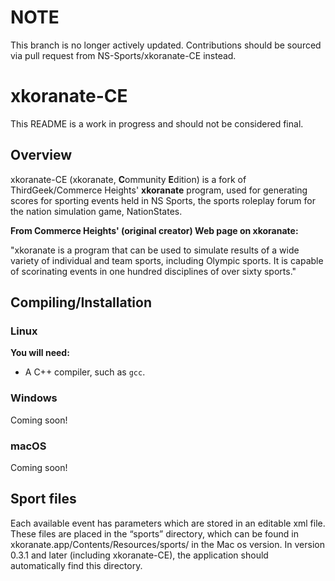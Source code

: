 # NOTE
This branch is no longer actively updated. Contributions should be sourced via pull request from NS-Sports/xkoranate-CE instead.

# xkoranate-CE
This README is a work in progress and should not be considered final.
## Overview

xkoranate-CE (xkoranate, **C**ommunity **E**dition) is a fork of ThirdGeek/Commerce Heights' **xkoranate** program, used for generating scores for sporting events held in NS Sports, the sports roleplay forum for the nation simulation game, NationStates.

**From Commerce Heights' (original creator) Web page on xkoranate:**

"xkoranate is a program that can be used to simulate results of a wide variety of individual and team sports, including Olympic sports. It is capable of scorinating events in one hundred disciplines of over sixty sports."

## Compiling/Installation
### Linux

**You will need:**
* A C++ compiler, such as `gcc`.

### Windows
Coming soon!

### macOS
Coming soon!

## Sport files

Each available event has parameters which are stored in an editable xml file. These files are placed in the “sports” directory, which can be found in xkoranate.app/Contents/Resources/sports/ in the Mac os version. In version 0.3.1 and later (including xkoranate-CE), the application should automatically find this directory.
